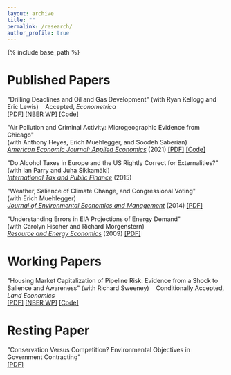 ```yaml
---
layout: archive
title: ""
permalink: /research/
author_profile: true
---
```


{% include base_path %}

Published Papers
======
"Drilling Deadlines and Oil and Gas Development" (with Ryan Kellogg and Eric Lewis) &nbsp;&nbsp; Accepted, *Econometrica*  
[[PDF]](https://eherrnst.github.io/files/pdf/research/hkl-leasing.pdf) [[NBER WP]](https://www.nber.org/system/files/working_papers/w27165/w27165.pdf)
[[Code]](https://github.com/kelloggrk/Public_HBP)

"Air Pollution and Criminal Activity: Microgeographic Evidence from Chicago"  
(with Anthony Heyes, Erich Muehlegger, and Soodeh Saberian)  
[*American Economic Journal: Applied Economics*](https://doi.org/10.1257/app.20190091) (2021) [[PDF]](https://eherrnst.github.io/files/pdf/research/hhms-crime-and-pollution-aej.pdf) [[Code]](https://doi.org/10.3886/E119403V1)

"Do Alcohol Taxes in Europe and the US Rightly Correct for Externalities?"  
(with Ian Parry and Juha Sikkamäki)  
[*International Tax and Public Finance*](https://doi.org/10.1007/s10797-013-9294-8) (2015)  

"Weather, Salience of Climate Change, and Congressional Voting"  
(with Erich Muehlegger)  
[*Journal of Environmental Economics and Management*](https://doi.org/10.1016/j.jeem.2014.08.002) (2014) [[PDF]](https://eherrnst.github.io/files/pdf/research/hm-climate-voting.pdf)

"Understanding Errors in EIA Projections of Energy Demand"  
(with Carolyn Fischer and Richard Morgenstern)  
[*Resource and Energy Economics*](https://doi.org/10.1016/j.reseneeco.2009.04.003) (2009) [[PDF]](https://eherrnst.github.io/files/pdf/research/fhm-projections.pdf)

Working Papers 
======

"Housing Market Capitalization of Pipeline Risk: Evidence from a Shock to Salience and Awareness" (with Richard Sweeney) &nbsp;&nbsp; Conditionally Accepted, *Land Economics*  
[[PDF]](https://eherrnst.github.io/files/pdf/research/hs-pipelines.pdf) [[NBER WP]](https://www.nber.org/system/files/working_papers/w23858/w23858.pdf)
[[Code]](https://github.com/rlsweeney/public_HS_pipelines)

Resting Paper
======
"Conservation Versus Competition? Environmental Objectives in Government Contracting"  
[[PDF]](https://eherrnst.github.io/files/pdf/research/herrnstadt-timber-auctions.pdf)

  

  
